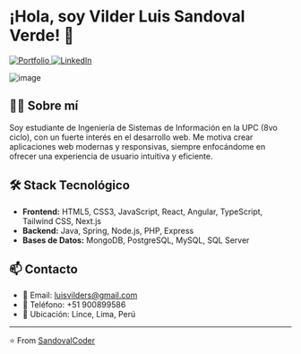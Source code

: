# ¡Hola, soy Vilder Luis Sandoval Verde! 👋

<p align="left">
  <a href="https://portfolio-tau-coral-53.vercel.app/" target="_blank">
    <img src="https://img.shields.io/badge/Website-DC143C?style=for-the-badge&logo=medium&logoColor=white" alt="Portfolio" />
  </a>
  <a href="https://www.linkedin.com/in/vilder-luis-sandoval-verde-19230b305/" target="_blank">
    <img src="https://img.shields.io/badge/LinkedIn-0077B5?style=for-the-badge&logo=linkedin&logoColor=white" alt="LinkedIn"/>
  </a>
</p>

![image](https://github.com/user-attachments/assets/8ee73376-3c24-4b00-a6b7-7928c8fdd232)


## 👨‍💻 Sobre mí

Soy estudiante de Ingeniería de Sistemas de Información en la UPC (8vo ciclo), con un fuerte interés en el desarrollo web. Me motiva crear aplicaciones web modernas y responsivas, siempre enfocándome en ofrecer una experiencia de usuario intuitiva y eficiente.

## 🛠️ Stack Tecnológico

- **Frontend:** HTML5, CSS3, JavaScript, React, Angular, TypeScript, Tailwind CSS, Next.js
- **Backend:** Java, Spring, Node.js, PHP, Express
- **Bases de Datos:** MongoDB, PostgreSQL, MySQL, SQL Server

## 📫 Contacto

- 📧 Email: luisvilders@gmail.com
- 📱 Teléfono: +51 900899586
- 📍 Ubicación: Lince, Lima, Perú

---
⭐️ From [SandovalCoder](https://github.com/sandovalcoder)
